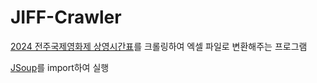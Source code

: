 # JIFF-Crawler

[2024 전주국제영화제 상영시간표](https://www.jeonjufest.kr/Ticket/timetable_day.asp?dayNum=2)를 크롤링하여 엑셀 파일로 변환해주는 프로그램

[JSoup](https://jsoup.org/download)를 import하여 실행
